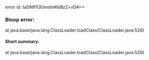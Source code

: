 error id: taDNlf1i3UmdmKbBzZ+vDA==
### Bloop error:

at java.base/java.lang.ClassLoader.loadClass(ClassLoader.java:526)
#### Short summary: 

at java.base/java.lang.ClassLoader.loadClass(ClassLoader.java:526)
